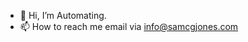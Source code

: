 - 👋 Hi, I’m Automating.
- 📫 How to reach me email via info@samcgjones.com

<!---
IgnAutomating/IgnAutomating is a ✨ special ✨ repository because its `README.md` (this file) appears on your GitHub profile.
You can click the Preview link to take a look at your changes.
--->

